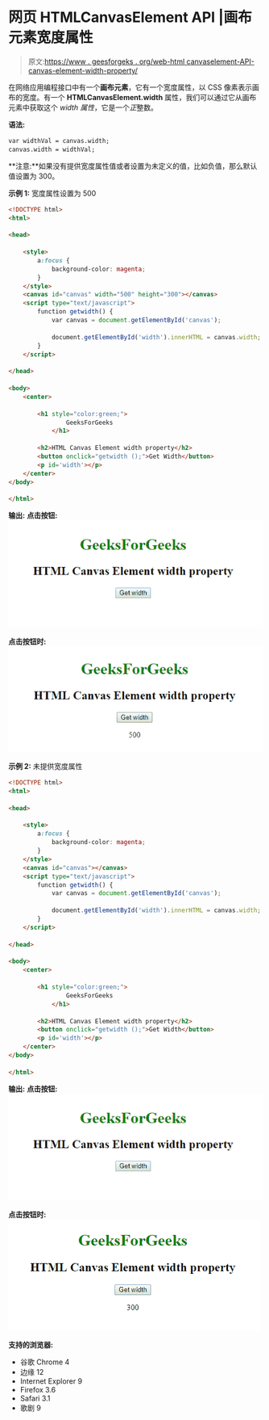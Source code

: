 # 网页 HTMLCanvasElement API |画布元素宽度属性

> 原文:[https://www . geesforgeks . org/web-html canvaselement-API-canvas-element-width-property/](https://www.geeksforgeeks.org/web-htmlcanvaselement-api-canvas-element-width-property/)

在网络应用编程接口中有一个**画布元素**，它有一个宽度属性，以 CSS 像素表示画布的宽度。有一个 **HTMLCanvasElement.width** 属性，我们可以通过它从画布元素中获取这个 *width 属性*，它是一个*正*整数。

**语法:**

```html
var widthVal = canvas.width;
canvas.width = widthVal;
```

**注意:**如果没有提供宽度属性值或者设置为未定义的值，比如负值，那么默认值设置为 300。

**示例 1:** 宽度属性设置为 500

```html
<!DOCTYPE html>
<html>

<head>

    <style>
        a:focus {
            background-color: magenta;
        }
    </style>
    <canvas id="canvas" width="500" height="300"></canvas>
    <script type="text/javascript">
        function getwidth() {
            var canvas = document.getElementById('canvas');

            document.getElementById('width').innerHTML = canvas.width;
        }
    </script>

</head>

<body>
    <center>

        <h1 style="color:green;">  
                GeeksForGeeks  
            </h1>

        <h2>HTML Canvas Element width property</h2>
        <button onclick="getwidth ();">Get Width</button>
        <p id='width'></p>
    </center>
</body>

</html>
```

**输出:**
**点击按钮:**
![](img/d85be61be64cbb71548df8bc78449613.png)

**点击按钮时:**
![](img/564cd0104966087850b59616ceccddf0.png)

**示例 2:** 未提供宽度属性

```html
<!DOCTYPE html>
<html>

<head>

    <style>
        a:focus {
            background-color: magenta;
        }
    </style>
    <canvas id="canvas"></canvas>
    <script type="text/javascript">
        function getwidth() {
            var canvas = document.getElementById('canvas');

            document.getElementById('width').innerHTML = canvas.width;
        }
    </script>

</head>

<body>
    <center>

        <h1 style="color:green;">  
                GeeksForGeeks  
            </h1>

        <h2>HTML Canvas Element width property</h2>
        <button onclick="getwidth ();">Get Width</button>
        <p id='width'></p>
    </center>
</body>

</html>
```

**输出:**
**点击按钮:**
![](img/d85be61be64cbb71548df8bc78449613.png)

**点击按钮时:**
![](img/1664b0dbe82fab2b9e00d2756f68aee5.png)

**支持的浏览器:**

*   谷歌 Chrome 4
*   边缘 12
*   Internet Explorer 9
*   Firefox 3.6
*   Safari 3.1
*   歌剧 9